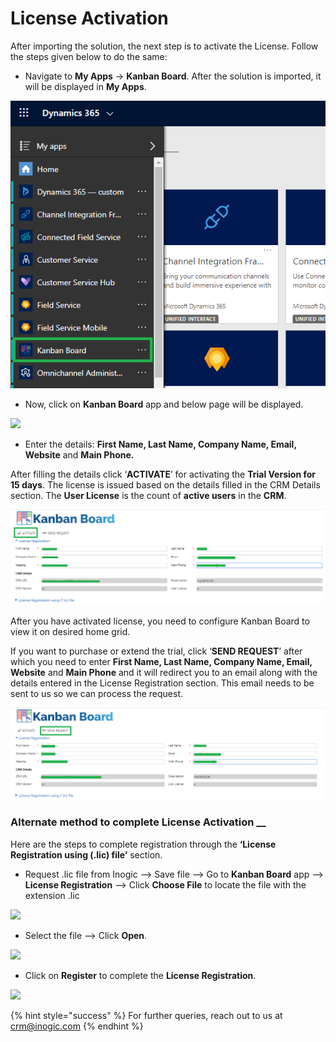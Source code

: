 # License Activation

After importing the solution, the next step is to activate the License. Follow the steps given below to do the same:

* Navigate to **My Apps** -> **Kanban Board**. After the solution is imported, it will be displayed in **My Apps**.

![](<../../.gitbook/assets/1 (235).png>)

* Now, click on **Kanban Board** app and below page will be displayed.

![](../../.gitbook/assets/2020\_06\_11\_15\_49\_57\_.png)

* Enter the details: **First Name, Last Name, Company Name, Email, Website** and **Main Phone.**

After filling the details click ‘**ACTIVATE**’ for activating the **Trial Version for 15 days**. The license is issued based on the details filled in the CRM Details section. The **User License** is the count of **active users** in the **CRM**.

![](<../../.gitbook/assets/1 (1) (2) (1).png>)

After you have activated license, you need to configure Kanban Board to view it on desired home grid.&#x20;

If you want to purchase or extend the trial, click ‘**SEND REQUEST**’ after which you need to enter **First Name, Last Name, Company Name, Email, Website** and **Main Phone** and it will redirect you to an email along with the details entered in the License Registration section. This email needs to be sent to us so we can process the request.

![](<../../.gitbook/assets/1 (2) (2) (1).png>)

### Alternate method to complete License Activation __&#x20;

Here are the steps to complete registration through the **‘License Registration using (.lic) file’** section.

* Request .lic file from Inogic --> Save file --> Go to **Kanban Board** app --> **License Registration** --> Click **Choose File** to locate the file with the extension .lic

![](<../../.gitbook/assets/Lic Reg\_1 (1).png>)

* Select the file --> Click **Open**.

![](<../../.gitbook/assets/Lic Reg\_2.png>)

* Click on **Register** to complete the **License Registration**.

![](<../../.gitbook/assets/Lic Reg\_3 (1).png>)

{% hint style="success" %}
For further queries, reach out to us at [crm@inogic.com](mailto:crm@inogic.com)
{% endhint %}

